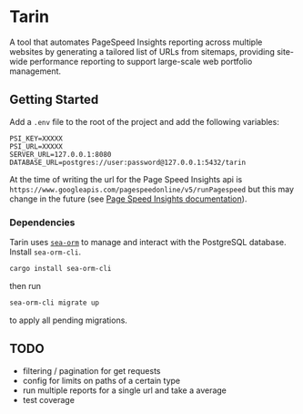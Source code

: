 # Tarin

A tool that automates PageSpeed Insights reporting across multiple websites by
generating a tailored list of URLs from sitemaps, providing site-wide performance
reporting to support large-scale web portfolio management.

## Getting Started

Add a `.env` file to the root of the project and add the following variables:

```
PSI_KEY=XXXXX
PSI_URL=XXXXX
SERVER_URL=127.0.0.1:8080
DATABASE_URL=postgres://user:password@127.0.0.1:5432/tarin
```

At the time of writing the url for the Page Speed Insights api is `https://www.googleapis.com/pagespeedonline/v5/runPagespeed`
but this may change in the future (see [Page Speed Insights documentation](https://developers.google.com/speed/docs/insights/v5/get-started)).

### Dependencies

Tarin uses [`sea-orm`](https://www.sea-ql.org/SeaORM/) to manage and interact
with the PostgreSQL database. Install `sea-orm-cli`.

```bash
cargo install sea-orm-cli
```

then run

```bash
sea-orm-cli migrate up
```

to apply all pending migrations.

## TODO

- filtering / pagination for get requests
- config for limits on paths of a certain type
- run multiple reports for a single url and take a average
- test coverage
